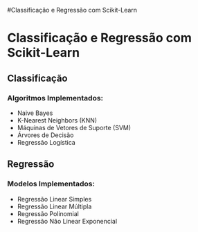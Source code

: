#Classificação e Regressão com Scikit-Learn</title>

  <h1>Classificação e Regressão com Scikit-Learn</h1>
  <h2>Classificação</h2>
  <h3>Algoritmos Implementados:</h3>
  <ul>
    <li>Naive Bayes</li>
    <li>K-Nearest Neighbors (KNN)</li>
    <li>Máquinas de Vetores de Suporte (SVM)</li>
    <li>Árvores de Decisão</li>
    <li>Regressão Logística</li>
  </ul>
  
  <h2>Regressão</h2>
  <h3>Modelos Implementados:</h3>
  <ul>
    <li>Regressão Linear Simples</li>
    <li>Regressão Linear Múltipla</li>
    <li>Regressão Polinomial</li>
    <li>Regressão Não Linear Exponencial</li>
  </ul>
  
